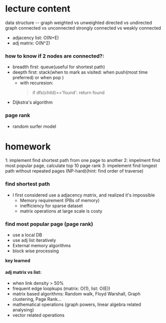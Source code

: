 # lecture content

data structure -- graph
weighted vs unweighted
directed vs undirected graph
connected vs unconnected
strongly connected vs weakly connected

- adjacency list: O(N+E)
- adj matrix: O(N^2)

### how to know if 2 nodes are connected?:

- breadth first: queue(useful for shortest path)
- deepth first: stack(when to mark as visited: when push(most time preferred) or when pop )
  - with recuresion:
    > if dfs(child)=='found': return found
- Dijkstra's algorithm

### page rank

- random surfer model

# homework

1: implement find shortest path from one page to another
2: impelment find most popular page, calculate top 10 page rank
3: impelement find longest path without repeated pages (NP-hard)(hint: find order of traverse)

### find shortest path

- I first considered use a adjacency matrix, and realized it's impossible
  - Memory requirement (PBs of memory)
  - inefficiency for sparse dataset
  - matrix operations at large scale is costy

### find most popular page (page rank)

- use a local DB
- use adj list iteratively
- External memory algorithms
- block wise processing

**key learned**

#### adj matrix vs list:

- when link density > 50%
- frequent edge loopkups (matrix: O(1), list: O(E))
- matrix based algorithms: Random walk, Floyd Warshall, Graph clustering, Page Rank...
- mathematical operations (graph powers, linear algebra related analysing)
- vector related operations
